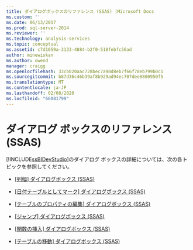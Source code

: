 ```yaml
---
title: ダイアログボックスのリファレンス (SSAS) |Microsoft Docs
ms.custom: ''
ms.date: 06/13/2017
ms.prod: sql-server-2014
ms.reviewer: ''
ms.technology: analysis-services
ms.topic: conceptual
ms.assetid: c7d1059a-3133-4884-b2f0-518febfc56ad
author: minewiskan
ms.author: owend
manager: craigg
ms.openlocfilehash: 33cb020aac728bec7a98d8eb7f66f78eb799b0c1
ms.sourcegitcommit: b87d36c46b39af8b929ad94ec707dee8800950f5
ms.translationtype: MT
ms.contentlocale: ja-JP
ms.lasthandoff: 02/08/2020
ms.locfileid: "66081799"
---
```

# <a name="dialog-boxes-reference-ssas"></a>ダイアログ ボックスのリファレンス (SSAS)
  
  [!INCLUDE[ssBIDevStudio](../includes/ssbidevstudio-md.md)]のダイアログ ボックスの詳細については、次の各トピックを参照してください。  
  
-   [[列幅] ダイアログボックス &#40;SSAS&#41;](column-width-dialog-box-ssas.md)  
  
-   [[日付テーブルとしてマーク] ダイアログボックス &#40;SSAS&#41;](mark-as-date-table-dialog-box-ssas.md)  
  
-   [[テーブルのプロパティの編集] ダイアログボックス &#40;SSAS&#41;](edit-table-properties-dialog-box-ssas.md)  
  
-   [[ジャンプ] ダイアログボックス &#40;SSAS&#41;](go-to-dialog-box-ssas.md)  
  
-   [[関数の挿入] ダイアログボックス &#40;SSAS&#41;](insert-function-dialog-box-ssas.md)  
  
-   [[テーブルの移動] ダイアログボックス &#40;SSAS&#41;](move-table-dialog-box-ssas.md)  
  
  

